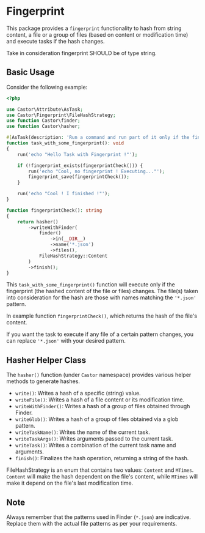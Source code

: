 # Fingerprint

This package provides a `fingerprint` functionality to hash from string content, a file or a group of files (based on content or modification time) and execute tasks if the hash changes.

Take in consideration fingerprint SHOULD be of type string.

## Basic Usage

Consider the following example:

```php
<?php

use Castor\Attribute\AsTask;
use Castor\Fingerprint\FileHashStrategy;
use function Castor\finder;
use function Castor\hasher;

#[AsTask(description: 'Run a command and run part of it only if the fingerprint has changed')]
function task_with_some_fingerprint(): void
{
    run('echo "Hello Task with Fingerprint !"');

    if (!fingerprint_exists(fingerprintCheck())) {
        run('echo "Cool, no fingerprint ! Executing..."');
        fingerprint_save(fingerprintCheck());
    }

    run('echo "Cool ! I finished !"');
}

function fingerprintCheck(): string
{
    return hasher()
        ->writeWithFinder(
            finder()
                ->in(__DIR__)
                ->name('*.json')
                ->files(),
            FileHashStrategy::Content
        )
        ->finish();
}
```

This `task_with_some_fingerprint()` function will execute only if the fingerprint (the hashed content of the file or files) changes. The file(s) taken into consideration for the hash are those with names matching the `'*.json'` pattern.

In example function `fingerprintCheck()`, which returns the hash of the file's content.

If you want the task to execute if any file of a certain pattern changes, you can replace `'*.json'` with your desired pattern.

## Hasher Helper Class

The `hasher()` function (under `Castor` namespace) provides various helper methods to generate hashes.

- `write()`: Writes a hash of a specific (string) value.
- `writeFile()`: Writes a hash of a file content or its modification time.
- `writeWithFinder()`: Writes a hash of a group of files obtained through Finder.
- `writeGlob()`: Writes a hash of a group of files obtained via a glob pattern.
- `writeTaskName()`: Writes the name of the current task.
- `writeTaskArgs()`: Writes arguments passed to the current task.
- `writeTask()`: Writes a combination of the current task name and arguments.
- `finish()`: Finalizes the hash operation, returning a string of the hash.

FileHashStrategy is an enum that contains two values: `Content` and `MTimes`. `Content` will make the hash dependent on the file's content, while `MTimes` will make it depend on the file's last modification time.

## Note

Always remember that the patterns used in Finder (`*.json`) are indicative. Replace them with the actual file patterns as per your requirements.
